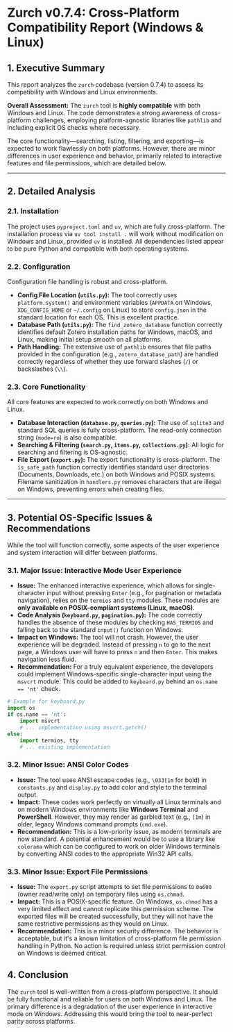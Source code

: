 # Zurch v0.7.4: Cross-Platform Compatibility Report (Windows & Linux)

## 1. Executive Summary

This report analyzes the `zurch` codebase (version 0.7.4) to assess its compatibility with Windows and Linux environments.

**Overall Assessment:** The `zurch` tool is **highly compatible** with both Windows and Linux. The code demonstrates a strong awareness of cross-platform challenges, employing platform-agnostic libraries like `pathlib` and including explicit OS checks where necessary.

The core functionality—searching, listing, filtering, and exporting—is expected to work flawlessly on both platforms. However, there are minor differences in user experience and behavior, primarily related to interactive features and file permissions, which are detailed below.

---

## 2. Detailed Analysis

### 2.1. Installation

The project uses `pyproject.toml` and `uv`, which are fully cross-platform. The installation process via `uv tool install .` will work without modification on Windows and Linux, provided `uv` is installed. All dependencies listed appear to be pure Python and compatible with both operating systems.

### 2.2. Configuration

Configuration file handling is robust and cross-platform.

-   **Config File Location (`utils.py`):** The tool correctly uses `platform.system()` and environment variables (`APPDATA` on Windows, `XDG_CONFIG_HOME` or `~/.config` on Linux) to store `config.json` in the standard location for each OS. This is excellent practice.
-   **Database Path (`utils.py`):** The `find_zotero_database` function correctly identifies default Zotero installation paths for Windows, macOS, and Linux, making initial setup smooth on all platforms.
-   **Path Handling:** The extensive use of `pathlib` ensures that file paths provided in the configuration (e.g., `zotero_database_path`) are handled correctly regardless of whether they use forward slashes (`/`) or backslashes (`\\`).

### 2.3. Core Functionality

All core features are expected to work correctly on both Windows and Linux.

-   **Database Interaction (`database.py`, `queries.py`):** The use of `sqlite3` and standard SQL queries is fully cross-platform. The read-only connection string (`mode=ro`) is also compatible.
-   **Searching & Filtering (`search.py`, `items.py`, `collections.py`):** All logic for searching and filtering is OS-agnostic.
-   **File Export (`export.py`):** The export functionality is cross-platform. The `is_safe_path` function correctly identifies standard user directories (Documents, Downloads, etc.) on both Windows and POSIX systems. Filename sanitization in `handlers.py` removes characters that are illegal on Windows, preventing errors when creating files.

---

## 3. Potential OS-Specific Issues & Recommendations

While the tool will function correctly, some aspects of the user experience and system interaction will differ between platforms.

### 3.1. Major Issue: Interactive Mode User Experience

-   **Issue:** The enhanced interactive experience, which allows for single-character input without pressing `Enter` (e.g., for pagination or metadata navigation), relies on the `termios` and `tty` modules. These modules are **only available on POSIX-compliant systems (Linux, macOS)**.
-   **Code Analysis (`keyboard.py`, `pagination.py`):** The code correctly handles the absence of these modules by checking `HAS_TERMIOS` and falling back to the standard `input()` function on Windows.
-   **Impact on Windows:** The tool will not crash. However, the user experience will be degraded. Instead of pressing `n` to go to the next page, a Windows user will have to press `n` and then `Enter`. This makes navigation less fluid.
-   **Recommendation:** For a truly equivalent experience, the developers could implement Windows-specific single-character input using the `msvcrt` module. This could be added to `keyboard.py` behind an `os.name == 'nt'` check.

```python
# Example for keyboard.py
import os
if os.name == 'nt':
    import msvcrt
    # ... implementation using msvcrt.getch()
else:
    import termios, tty
    # ... existing implementation
```

### 3.2. Minor Issue: ANSI Color Codes

-   **Issue:** The tool uses ANSI escape codes (e.g., `\033[1m` for bold) in `constants.py` and `display.py` to add color and style to the terminal output.
-   **Impact:** These codes work perfectly on virtually all Linux terminals and on modern Windows environments like **Windows Terminal** and **PowerShell**. However, they may render as garbled text (e.g., `[1m`) in older, legacy Windows command prompts (`cmd.exe`).
-   **Recommendation:** This is a low-priority issue, as modern terminals are now standard. A potential enhancement would be to use a library like `colorama` which can be configured to work on older Windows terminals by converting ANSI codes to the appropriate Win32 API calls.

### 3.3. Minor Issue: Export File Permissions

-   **Issue:** The `export.py` script attempts to set file permissions to `0o600` (owner read/write only) on temporary files using `os.chmod`.
-   **Impact:** This is a POSIX-specific feature. On Windows, `os.chmod` has a very limited effect and cannot replicate this permission scheme. The exported files will be created successfully, but they will not have the same restrictive permissions as they would on Linux.
-   **Recommendation:** This is a minor security difference. The behavior is acceptable, but it's a known limitation of cross-platform file permission handling in Python. No action is required unless strict permission control on Windows is deemed critical.

## 4. Conclusion

The `zurch` tool is well-written from a cross-platform perspective. It should be fully functional and reliable for users on both Windows and Linux. The primary difference is a degradation of the user experience in interactive mode on Windows. Addressing this would bring the tool to near-perfect parity across platforms.

